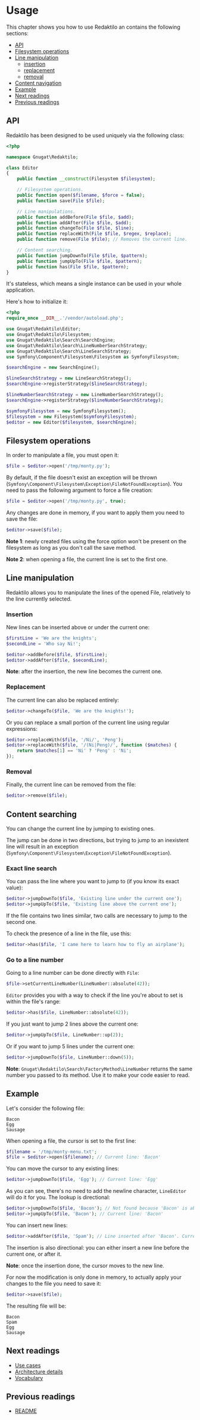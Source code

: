# Usage

This chapter shows you how to use Redaktilo an contains the following sections:

* [API](#api)
* [Filesystem operations](#filesystem-operations)
* [Line manipulation](#line-manipulation)
  * [insertion](#insertion)
  * [replacement](#replacement)
  * [removal](#removal)
* [Content navigation](#content-navigation)
* [Example](#example)
* [Next readings](#next-readings)
* [Previous readings](#previous-readings)

## API

Redaktilo has been designed to be used uniquely via the following class:

```php
<?php

namespace Gnugat\Redaktilo;

class Editor
{
    public function __construct(Filesystem $filesystem);

    // Filesystem operations.
    public function open($filename, $force = false);
    public function save(File $file);

    // Line manipulations.
    public function addBefore(File $file, $add);
    public function addAfter(File $file, $add);
    public function changeTo(File $file, $line);
    public function replaceWith(File $file, $regex, $replace);
    public function remove(File $file); // Removes the current line.

    // Content searching.
    public function jumpDownTo(File $file, $pattern);
    public function jumpUpTo(File $file, $pattern);
    public function has(File $file, $pattern);
}
```

It's stateless, which means a single instance can be used in your whole
application.

Here's how to initialize it:

```php
<?php
require_once __DIR__.'/vendor/autoload.php';

use Gnugat\Redaktilo\Editor;
use Gnugat\Redaktilo\Filesystem;
use Gnugat\Redaktilo\Search\SearchEngine;
use Gnugat\Redaktilo\Search\LineNumberSearchStrategy;
use Gnugat\Redaktilo\Search\LineSearchStrategy;
use Symfony\Component\Filesystem\Filesystem as SymfonyFilesystem;

$searchEngine = new SearchEngine();

$lineSearchStrategy = new LineSearchStrategy();
$searchEngine->registerStrategy($lineSearchStrategy);

$lineNumberSearchStrategy = new LineNumberSearchStrategy();
$searchEngine->registerStrategy($lineNumberSearchStrategy);

$symfonyFilesystem = new SymfonyFilesystem();
$filesystem = new Filesystem($symfonyFilesystem);
$editor = new Editor($filesystem, $searchEngine);
```

## Filesystem operations

In order to manipulate a file, you must open it:

```php
$file = $editor->open('/tmp/monty.py');
```

By default, if the file doesn't exist an exception will be thrown
(`Symfony\Component\Filesystem\Exception\FileNotFoundException`). You need to
pass the following argument to force a file creation:

```php
$file = $editor->open('/tmp/monty.py', true);
```

Any changes are done in memory, if you want to apply them you need to save the
file:

```php
$editor->save($file);
```

**Note 1**: newly created files using the force option won't be present on the
filesystem as long as you don't call the save method.

**Note 2**: when opening a file, the current line is set to the first one.

## Line manipulation

Redaktilo allows you to manipulate the lines of the opened File, relatively to
the line currently selected.

### Insertion

New lines can be inserted above or under the current one:

```php
$firstLine = 'We are the knights';
$secondLine = 'Who say Ni!';

$editor->addBefore($file, $firstLine);
$editor->addAfter($file, $secondLine);
```

**Note**: after the insertion, the new line becomes the current one.

### Replacement

The current line can also be replaced entirely:

```php
$editor->changeTo($file, 'We are the knights!');
```

Or you can replace  a small portion of the current line using regular
expressions:

```php
$editor->replaceWith($file, '/Ni/', 'Peng');
$editor->replaceWith($file, '/(Ni|Peng)/', function ($matches) {
    return $matches[1] == 'Ni' ? 'Peng' : 'Ni';
});
```

### Removal

Finally, the current line can be removed from the file:

```php
$editor->remove($file);
```

## Content searching

You can change the current line by jumping to existing ones.

The jump can be done in two directions, but trying to jump to an inexistent line
will result in an exception
(`Symfony\Component\Filesystem\Exception\FileNotFoundException`).

### Exact line search

You can pass the line where you want to jump to (if you know its exact value):

```php
$editor->jumpDownTo($file, 'Existing line under the current one');
$editor->jumpUpTo($file, 'Existing line above the current one');
```

If the file contains two lines similar, two calls are necessary to jump to the
second one.

To check the presence of a line in the file, use this:

```php
$editor->has($file, 'I came here to learn how to fly an airplane');
```

### Go to a line number

Going to a line number can be done directly with `File`:

```php
$file->setCurrentLineNumber(LineNumber::absolute(42));
```

`Editor` provides you with a way to check if the line you're about to set is
within the file's range:

```php
$editor->has($file, LineNumber::absolute(42));
```

If you just want to jump 2 lines above the current one:

```php
$editor->jumpUpTo($file, LineNumber::up(2));
```

Or if you want to jump 5 lines under the current one:

```php
$editor->jumpDownTo($file, LineNumber::down(5));
```

**Note**: `Gnugat\Redaktilo\Search\FactoryMethod\LineNumber` returns the same
number you passed to its method. Use it to make your code easier to read.

## Example

Let's consider the following file:

    Bacon
    Egg
    Sausage

When opening a file, the cursor is set to the first line:

```php
$filename = '/tmp/monty-menu.txt';
$file = $editor->open($filename); // Current line: 'Bacon'
```

You can move the cursor to any existing lines:

```php
$editor->jumpDownTo($file, 'Egg'); // Current line: 'Egg'
```

As you can see, there's no need to add the newline character, `LineEditor` will
do it for you.
The lookup is directional:

```php
$editor->jumpDownTo($file, 'Bacon'); // Not found because 'Bacon' is above the current line
$editor->jumpUpTo($file, 'Bacon'); // Current line: 'Bacon'
```

You can insert new lines:

```php
$editor->addAfter($file, 'Spam'); // Line inserted after 'Bacon'. Current line: 'Spam'.
```

The insertion is also directional: you can either insert a new line before the
current one, or after it.

**Note**: once the insertion done, the cursor moves to the new line.

For now the modification is only done in memory, to actually apply your changes
to the file you need to save it:

```php
$editor->save($file);
```

The resulting file will be:

    Bacon
    Spam
    Egg
    Sausage

## Next readings

* [Use cases](doc/02-use-cases.md)
* [Architecture details](doc/03-architecture-details.md)
* [Vocabulary](04-vocabulary.md)

## Previous readings

* [README](../README.md)

